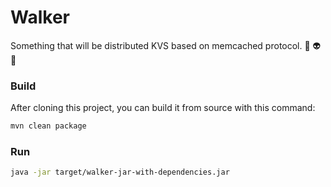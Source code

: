 # Walker

Something that will be distributed KVS based on memcached protocol. :metal: :alien: :metal:

### Build

After cloning this project, you can build it from source with this command:

```bash
mvn clean package
```

### Run

```bash
java -jar target/walker-jar-with-dependencies.jar
```
